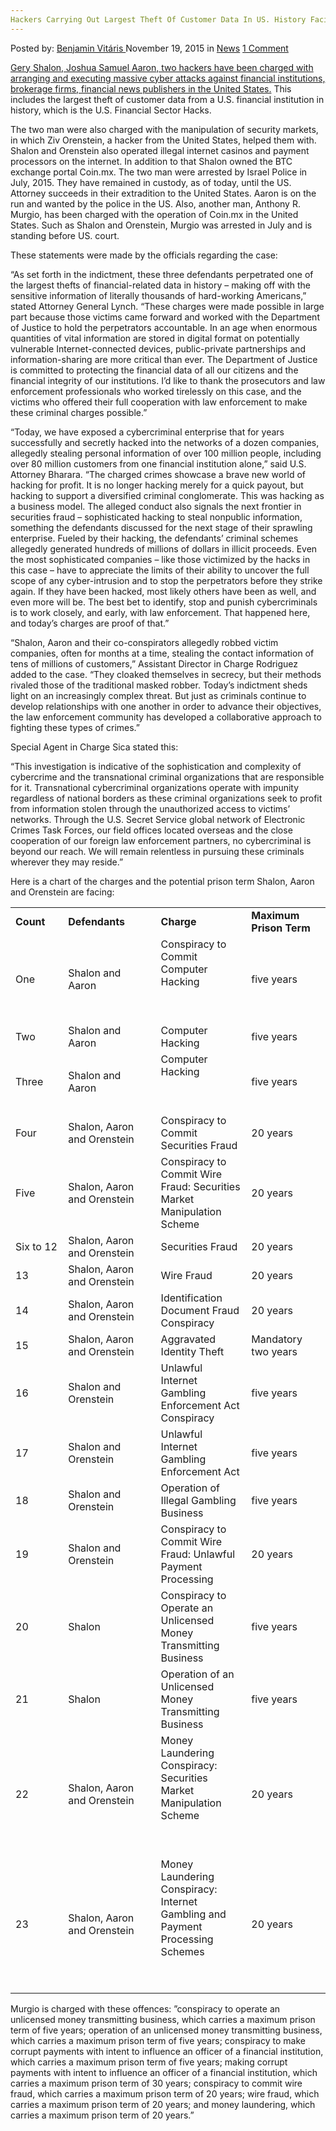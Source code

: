 ```yaml
---
Hackers Carrying Out Largest Theft Of Customer Data In US. History Facing Prison
---
```

<article class="post-listing post-12220 post type-post status-publish format-standard hentry category-news tag-carrying tag-customer tag-data tag-facing tag-hackers tag-history tag-largest tag-prison tag-theft">
    <div class="post-inner">
    <p class="post-meta">
    <span>Posted by: <a href="https://www.deepdotweb.com/author/benjaminvi/" title="">Benjamin Vitáris </a></span>
    <span>November 19, 2015</span>
    <span>in <a href="https://www.deepdotweb.com/category/news/" rel="category tag">News</a></span>
    <span><a href="https://www.deepdotweb.com/2015/11/19/hackers-carrying-out-largest-theft-of-customer-data-in-us-history-facing-prison/#comments">1 Comment</a></span>
    </p>
    <div class="clear"></div>
    <div class="entry">
    <p><a href="http://www.justice.gov/opa/pr/attorney-general-and-manhattan-us-attorney-announce-charges-stemming-massive-network">Gery Shalon, Joshua Samuel Aaron, two hackers have been charged with arranging and executing massive cyber attacks against financial institutions, brokerage firms, financial news publishers in the United States.</a> This includes the largest theft of customer data from a U.S. financial institution in history, which is the U.S. Financial Sector Hacks.</p>
    <p>The two man were also charged with the manipulation of security markets, in which Ziv Orenstein, a hacker from the United States, helped them with. Shalon and Orenstein also operated illegal internet casinos and payment processors on the internet. In addition to that Shalon owned the BTC exchange portal Coin.mx. The two man were arrested by Israel Police in July, 2015. They have remained in custody, as of today, until the US. Attorney succeeds in their extradition to the United States. Aaron is on the run and wanted by the police in the US. Also, another man, Anthony R. Murgio, has been charged with the operation of Coin.mx in the United States. Such as Shalon and Orenstein, Murgio was arrested in July and is standing before US. court.</p>
    <p>These statements were made by the officials regarding the case:</p>
    <p>“As set forth in the indictment, these three defendants perpetrated one of the largest thefts of financial-related data in history – making off with the sensitive information of literally thousands of hard-working Americans,” stated Attorney General Lynch. “These charges were made possible in large part because those victims came forward and worked with the Department of Justice to hold the perpetrators accountable. In an age when enormous quantities of vital information are stored in digital format on potentially vulnerable Internet-connected devices, public-private partnerships and information-sharing are more critical than ever. The Department of Justice is committed to protecting the financial data of all our citizens and the financial integrity of our institutions. I’d like to thank the prosecutors and law enforcement professionals who worked tirelessly on this case, and the victims who offered their full cooperation with law enforcement to make these criminal charges possible.”</p>
    <p>“Today, we have exposed a cybercriminal enterprise that for years successfully and secretly hacked into the networks of a dozen companies, allegedly stealing personal information of over 100 million people, including over 80 million customers from one financial institution alone,” said U.S. Attorney Bharara. “The charged crimes showcase a brave new world of hacking for profit. It is no longer hacking merely for a quick payout, but hacking to support a diversified criminal conglomerate. This was hacking as a business model. The alleged conduct also signals the next frontier in securities fraud – sophisticated hacking to steal nonpublic information, something the defendants discussed for the next stage of their sprawling enterprise. Fueled by their hacking, the defendants’ criminal schemes allegedly generated hundreds of millions of dollars in illicit proceeds. Even the most sophisticated companies – like those victimized by the hacks in this case – have to appreciate the limits of their ability to uncover the full scope of any cyber-intrusion and to stop the perpetrators before they strike again. If they have been hacked, most likely others have been as well, and even more will be. The best bet to identify, stop and punish cybercriminals is to work closely, and early, with law enforcement. That happened here, and today’s charges are proof of that.”</p>
    <p>“Shalon, Aaron and their co-conspirators allegedly robbed victim companies, often for months at a time, stealing the contact information of tens of millions of customers,” Assistant Director in Charge Rodriguez added to the case. “They cloaked themselves in secrecy, but their methods rivaled those of the traditional masked robber. Today’s indictment sheds light on an increasingly complex threat. But just as criminals continue to develop relationships with one another in order to advance their objectives, the law enforcement community has developed a collaborative approach to fighting these types of crimes.”</p>
    <p>Special Agent in Charge Sica stated this:</p>
    <p>“This investigation is indicative of the sophistication and complexity of cybercrime and the transnational criminal organizations that are responsible for it. Transnational cybercriminal organizations operate with impunity regardless of national borders as these criminal organizations seek to profit from information stolen through the unauthorized access to victims’ networks. Through the U.S. Secret Service global network of Electronic Crimes Task Forces, our field offices located overseas and the close cooperation of our foreign law enforcement partners, no cybercriminal is beyond our reach. We will remain relentless in pursuing these criminals wherever they may reside.”</p>
    <p>Here is a chart of the charges and the potential prison term Shalon, Aaron and Orenstein are facing:</p>
    <table width="714">
    <tbody>
    <tr>
    <td width="115"><strong>Count</strong></td>
    <td width="226"><strong>Defendants</strong></td>
    <td width="197"><strong>Charge</strong></td>
    <td width="176"><strong>Maximum Prison Term</strong></td>
    </tr>
    <tr>
    <td width="115">One</td>
    <td width="226">Shalon and Aaron</td>
    <td width="197">Conspiracy to Commit Computer Hacking</p>
    <p>&nbsp;</td>
    <td width="176">five years</td>
    </tr>
    <tr>
    <td width="115">Two</td>
    <td width="226">Shalon and Aaron</td>
    <td width="197">Computer Hacking</td>
    <td width="176">five years</td>
    </tr>
    <tr>
    <td width="115">Three</td>
    <td width="226">Shalon and Aaron</td>
    <td width="197">Computer Hacking</p>
    <p>&nbsp;</td>
    <td width="176">five years</td>
    </tr>
    <tr>
    <td width="115">Four</td>
    <td width="226">Shalon, Aaron and Orenstein</td>
    <td width="197">Conspiracy to Commit Securities Fraud</td>
    <td width="176">20 years</td>
    </tr>
    <tr>
    <td width="115">Five</td>
    <td width="226">Shalon, Aaron and Orenstein</td>
    <td width="197">Conspiracy to Commit Wire Fraud: Securities Market Manipulation Scheme</td>
    <td width="176">20 years</td>
    </tr>
    <tr>
    <td width="115">Six to 12</td>
    <td width="226">Shalon, Aaron and Orenstein</td>
    <td width="197">Securities Fraud</td>
    <td width="176">20 years</td>
    </tr>
    <tr>
    <td width="115">13</td>
    <td width="226">Shalon, Aaron and Orenstein</td>
    <td width="197">Wire Fraud</td>
    <td width="176">20 years</td>
    </tr>
    <tr>
    <td width="115">14</td>
    <td width="226">Shalon, Aaron and Orenstein</td>
    <td width="197">Identification Document Fraud Conspiracy</td>
    <td width="176">20 years</td>
    </tr>
    <tr>
    <td width="115">15</td>
    <td width="226">Shalon, Aaron and Orenstein</td>
    <td width="197">Aggravated Identity Theft</td>
    <td width="176">Mandatory two years</td>
    </tr>
    <tr>
    <td width="115">16</td>
    <td width="226">Shalon and Orenstein</td>
    <td width="197">Unlawful Internet Gambling Enforcement Act Conspiracy</td>
    <td width="176">five years</td>
    </tr>
    <tr>
    <td width="115">17</td>
    <td width="226">Shalon and Orenstein</td>
    <td width="197">Unlawful Internet Gambling Enforcement Act</td>
    <td width="176">five years</td>
    </tr>
    <tr>
    <td width="115">18</td>
    <td width="226">Shalon and Orenstein</td>
    <td width="197">Operation of Illegal Gambling Business</td>
    <td width="176">five years</td>
    </tr>
    <tr>
    <td width="115">19</td>
    <td width="226">Shalon and Orenstein</td>
    <td width="197">Conspiracy to Commit Wire Fraud: Unlawful Payment Processing</td>
    <td width="176">20 years</td>
    </tr>
    <tr>
    <td width="115">20</td>
    <td width="226">Shalon</td>
    <td width="197">Conspiracy to Operate an Unlicensed Money Transmitting Business</td>
    <td width="176">five years</td>
    </tr>
    <tr>
    <td width="115">21</td>
    <td width="226">Shalon</td>
    <td width="197">Operation of an Unlicensed Money Transmitting Business</td>
    <td width="176">five years</td>
    </tr>
    <tr>
    <td width="115">22</td>
    <td width="226">Shalon, Aaron and Orenstein</td>
    <td width="197">Money Laundering Conspiracy: Securities Market Manipulation Scheme</p>
    <p>&nbsp;</td>
    <td width="176">20 years</td>
    </tr>
    <tr>
    <td width="115">23</td>
    <td width="226">Shalon, Aaron and Orenstein</td>
    <td width="197">Money Laundering Conspiracy: Internet Gambling and Payment Processing Schemes</p>
    <p>&nbsp;</td>
    <td width="176">20 years</td>
    </tr>
    </tbody>
    </table>
    <p>Murgio is charged with these offences: ”conspiracy to operate an unlicensed money transmitting business, which carries a maximum prison term of five years; operation of an unlicensed money transmitting business, which carries a maximum prison term of five years; conspiracy to make corrupt payments with intent to influence an officer of a financial institution, which carries a maximum prison term of five years; making corrupt payments with intent to influence an officer of a financial institution, which carries a maximum prison term of 30 years; conspiracy to commit wire fraud, which carries a maximum prison term of 20 years; wire fraud, which carries a maximum prison term of 20 years; and money laundering, which carries a maximum prison term of 20 years.”</p>
    </div>
    <span style="display:none"><a href="https://www.deepdotweb.com/tag/carrying/" rel="tag">carrying</a> <a href="https://www.deepdotweb.com/tag/customer/" rel="tag">customer</a> <a href="https://www.deepdotweb.com/tag/data/" rel="tag">data</a> <a href="https://www.deepdotweb.com/tag/facing/" rel="tag">facing</a> <a href="https://www.deepdotweb.com/tag/hackers/" rel="tag">hackers</a> <a href="https://www.deepdotweb.com/tag/history/" rel="tag">history</a> <a href="https://www.deepdotweb.com/tag/largest/" rel="tag">largest</a> <a href="https://www.deepdotweb.com/tag/prison/" rel="tag">prison</a> <a href="https://www.deepdotweb.com/tag/theft/" rel="tag">theft</a></span> <span style="display:none" class="updated">2015-11-19</span>
    <div style="display:none" class="vcard author" itemprop="author" itemscope itemtype="http://schema.org/Person"><strong class="fn" itemprop="name"><a href="https://www.deepdotweb.com/author/benjaminvi/" title="Posts by Benjamin Vitáris" rel="author">Benjamin Vitáris</a></strong></div>
    </div>
</article>

